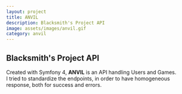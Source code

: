 ```yaml
---
layout: project
title: ANVIL
description: Blacksmith's Project API
image: assets/images/anvil.gif
category: anvil
---
```


<h2>Blacksmith's Project API</h2>

<p>Created with Symfony 4, <strong>ANVIL</strong> is an API handling Users and Games.<br>
I tried to standardize the endpoints, in order to have homogeneous response, both for success and errors.</p>